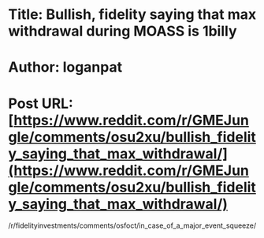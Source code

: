 # Title: Bullish, fidelity saying that max withdrawal during MOASS is 1billy
# Author: loganpat
# Post URL: [https://www.reddit.com/r/GMEJungle/comments/osu2xu/bullish_fidelity_saying_that_max_withdrawal/](https://www.reddit.com/r/GMEJungle/comments/osu2xu/bullish_fidelity_saying_that_max_withdrawal/)


/r/fidelityinvestments/comments/osfoct/in_case_of_a_major_event_squeeze/
